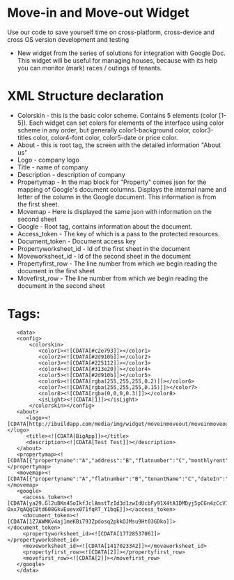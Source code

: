 # Move-in and Move-out Widget

Use our code to save yourself time on cross-platform, cross-device and cross OS version development and testing
- New widget from the series of solutions for integration with Google Doc. 
This widget will be useful for managing houses, because with its help you can monitor (mark) races / outings of tenants.

# XML Structure declaration
- Colorskin - this is the basic color scheme. Contains 5 elements (color [1-5]). Each widget can set colors for elements of the interface using color scheme in any order, but generally color1-background color, color3-titles color, color4-font color, color5-date or price color.
- About - this is root tag, the screen with the detailed information "About us"
- Logo - company logo
- Title - name of company 
- Description - description of company 
- Propertymap - In the map block for "Property" comes json for the mapping of Google's document columns. 
  Displays the internal name and letter of the column in the Google document. This information is from the first sheet.
- Мovemap - Here is displayed the same json with information on the second sheet
- Google - Root tag, contains information about the document.
- Access_token -  The key of which is a pass to the protected resources. 
- Document_token - Document access key
- Propertyworksheet_id - Id of the first sheet in the document
- Moveworksheet_id - Id of the second sheet in the document
- Propertyfirst_row - The line number from which we begin reading the document in the first sheet
- Movefirst_row - The line number from which we begin reading the document in the second sheet

# Tags:  
       <data>
       <config>
           <colorskin>
              <color1><![CDATA[#c2e793]]></color1>
              <color2><![CDATA[#2d910b]]></color2>
              <color3><![CDATA[#225112]]></color3>
              <color4><![CDATA[#313e20]]></color4>
              <color5><![CDATA[#2d910b]]></color5>
              <color6><![CDATA[rgba(255,255,255,0.2)]]></color6>
              <color7><![CDATA[rgba(255,255,255,0.15)]]></color7>
              <color8><![CDATA[rgba(0,0,0,0.3)]]></color8>
              <isLight><![CDATA[1]]></isLight>
           </colorskin></config>
       <about>
          <logo><![CDATA[http://ibuildapp.com/media/img/widget/moveinmoveout/moveinmoveout_about.png]]></logo>
          <title><![CDATA[BigApp]]></title>
          <description><![CDATA[Test Test]]></description>
       </about>
       <propertymap><![CDATA[{"propertyname":"A","address":"B","flatnumber":"C","monthlyrent":"D"}]]></propertymap>
       <movemap><![CDATA[{"propertyname":"A","flatnumber":"B","tenantName":"C","dateIn":"D","lrDoorsLlocksIn":"E","lrWindowsScreensIn":"F","lrCarpetFlooringIn":"G","drWindowScreensIn":"H","drCarpetFlooringIn":"I","hCarpetFlooringIn":"J","hWwallsIn":"K","hLightsSwitchesIn":"L","kWindowsScreensIn":"M","kFlooringIn":"N","kRefrigeratorIn":"O","kSinkIn":"P","dateOut":"Q","lrDoorsLocksOut":"R","lrWindowsScreensOut":"S","lrCFlooringOut":"T","drWindowScreensOut":"U","drCarpetFlooringOut":"V","hCarpetFlooringOut":"W","hWallsOut":"X","hLightsSwitchesOut":"Y","kWindowsScreensOut":"Z","kFlooringOut":"AA","kRefrigeratorOut":"AB","kSinkOut":"AC"}]]></movemap>
       <google>
         <access_token><![CDATA[ya29.Gl2uBKn4SoIkfJclAmstTzId3d1zwIdUcbFy91X4tA1DMDyj5pCGn4zCcV1q91Y3B_VLQuTDfXfd0pHsEvQYh9kvIB-Oxx7qAQqCBtd608GkvEuevx071fqRT_Y1bqE]]></access_token>
         <document_token><![CDATA[1Z7AWMKv4aj1meKBi793Zpdosq2pkkOJMsu9Ht03GDko]]></document_token>
         <propertyworksheet_id><![CDATA[1772853706]]></propertyworksheet_id>
         <moveworksheet_id><![CDATA[1417023342]]></moveworksheet_id>
         <propertyfirst_row><![CDATA[2]]></propertyfirst_row>
         <movefirst_row><![CDATA[2]]></movefirst_row>
       </google>
       </data>

